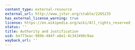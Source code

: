 ```yaml
---
content_type: external-resource
external_url: http://www.jstor.org/stable/2265235
has_external_license_warning: true
license: https://en.wikipedia.org/wiki/All_rights_reserved
status: ''
title: Authority and Justification
uid: be773eac-989b-484f-a8e1-4c343498c9aa
wayback_url: ''
---
```

